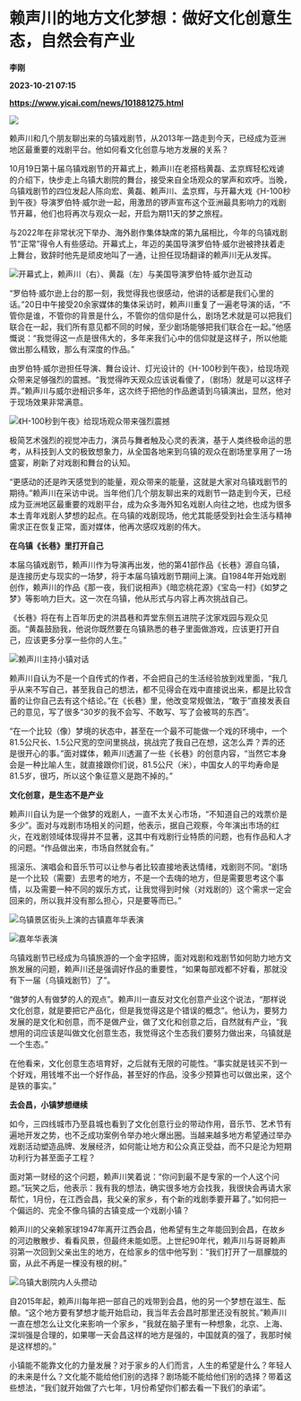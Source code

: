 # 赖声川的地方文化梦想：做好文化创意生态，自然会有产业
**李刚**

**2023-10-21 07:15**

**https://www.yicai.com/news/101881275.html**

![](https://imgcdn.yicai.com/uppics/slides/2023/10/0a36cfd8845ae569ef3548160735ec46.jpg)

赖声川和几个朋友聊出来的乌镇戏剧节，从2013年一路走到今天，已经成为亚洲地区最重要的戏剧平台。他如何看文化创意与地方发展的关系？

10月19日第十届乌镇戏剧节的开幕式上，赖声川在老搭档黄磊、孟京辉轻松戏谑的介绍下，快步走上乌镇大剧院的舞台，接受来自全场观众的掌声和欢呼。当晚，乌镇戏剧节的四位发起人陈向宏、黄磊、赖声川、孟京辉，与开幕大戏《H-100秒到午夜》导演罗伯特·威尔逊一起，用激昂的锣声宣布这个亚洲最具影响力的戏剧节开幕，他们也将再次与观众一起，开启为期11天的梦之旅程。

与2022年在非常状况下举办、海外剧作集体缺席的第九届相比，今年的乌镇戏剧节“正常”得令人有些感动。开幕式上，年迈的美国导演罗伯特·威尔逊被搀扶着走上舞台，致辞时他先是顽皮地叫了一通，让担任现场翻译的赖声川无从发挥。

![开幕式上，赖声川（右）、黄磊（左）与美国导演罗伯特·威尔逊互动](https://imgcdn.yicai.com/uppics/images/2023/10/92fbe87fae7125bd2fb3e979e07e17df.jpg)

“罗伯特·威尔逊上台的那一刻，我觉得我也很感动，他讲的话都是我们心里的话。”20日中午接受20余家媒体的集体采访时，赖声川重复了一遍老导演的话，“不管你是谁，不管你的背景是什么，不管你的信仰是什么，剧场艺术就是可以把我们联合在一起，我们所有意见都不同的时候，至少剧场能够把我们联合在一起。”他感慨说：“我觉得这一点是很伟大的，多年来我们心中的信仰就是这样子，所以他能做出那么精致，那么有深度的作品。”

由罗伯特·威尔逊担任导演、舞台设计、灯光设计的《H-100秒到午夜》，给现场观众带来足够强烈的震撼。“我觉得昨天观众应该说看傻了，（剧场）就是可以这样子弄。”赖声川与威尔逊相识多年，这次终于把他的作品邀请到乌镇演出，显然，他对于现场效果非常满意。

![《H-100秒到午夜》给现场观众带来强烈震撼](https://imgcdn.yicai.com/uppics/images/2023/10/20b5406ad5c5e13c16ec1a86e16d96ba.jpg)

极简艺术强烈的视觉冲击力，演员与舞者触及心灵的表演，基于人类终极命运的思考，从科技到人文的极致想象力，从全国各地来到乌镇的观众在剧场里享用了一场盛宴，刷新了对戏剧和舞台的认知。

“更感动的还是昨天感觉到的能量，观众带来的能量，这就是大家对乌镇戏剧节的期待。”赖声川在采访中说。当年他们几个朋友聊出来的戏剧节一路走到今天，已经成为亚洲地区最重要的戏剧平台，成为众多海外知名戏剧人向往之地，也成为很多本土青年戏剧人梦想的起点。在乌镇的戏剧现场，他尤其能感受到社会生活与精神需求正在恢复正常，面对媒体，他再次感叹戏剧的伟大。

**在乌镇《长巷》里打开自己**

本届乌镇戏剧节，赖声川作为导演再出发，他的第41部作品《长巷》源自乌镇，是连接历史与现实的一场梦，将于本届乌镇戏剧节期间上演。自1984年开始戏剧创作，赖声川的作品《那一夜，我们说相声》《暗恋桃花源》《宝岛一村》《如梦之梦》等影响力巨大。这一次在乌镇，他从形式与内容上再次挑战自己。

《长巷》将在有上百年历史的洪昌巷和弄堂东侧五进院子沈家戏园与观众见面。“黄磊鼓励我，他说你既然要在乌镇熟悉的巷子里面做游戏，应该更打开自己，应该更多分享一些你的人生。”

![赖声川主持小镇对话](https://imgcdn.yicai.com/uppics/images/2023/10/04e14b6e8695661b5b3a2aa496a6a56e.jpg)

赖声川自认为不是一个自传式的作者，不会把自己的生活经验放到戏里面，“我几乎从来不写自己，甚至我自己的想法，都不见得会在戏中直接说出来，都是比较含蓄的让你自己去有这个结论。”在《长巷》里，他改变常规做法，“敢于”直接发表自己的意见，写了很多“30岁的我不会写、不敢写、写了会被骂的东西”。

“在一个比较（像）梦境的状态中，甚至在一个最不可能做一个戏的环境中，一个81.5公尺长、1.5公尺宽的空间里挑战，挑战完了我自己在想，这怎么弄？弄的还是很开心的事。”面对媒体，赖声川透漏了一些《长巷》的创意内容，“当然它本身会是一种比喻人生，就直接跟你们说，81.5公尺（米），中国女人的平均寿命是81.5岁，很巧，所以这个象征意义是跑不掉的。”

**文化创意，是生态不是产业**

赖声川自认为是一个做梦的戏剧人，一直不太关心市场，“不知道自己的戏票价是多少”。面对与戏剧市场相关的问题，他表示，据自己观察，今年演出市场的红火，在戏剧领域体现得并不显著，这其中有戏剧行业特质的问题，也有作品和人才的问题。“作品做出来，市场自然就会有。”

摇滚乐、演唱会和音乐节可以让参与者比较直接地表达情绪，戏剧则不同。“剧场是一个比较（需要）去思考的地方，不是一个去嗨的地方，但是需要思考这个事情，以及需要一种不同的娱乐方式，让我觉得到时候（对戏剧的）这个需求一定会回来的，所以我并没有那么担心，只是要等而已。”

![乌镇景区街头上演的古镇嘉年华表演](https://imgcdn.yicai.com/uppics/images/2023/10/2e335a843711b24b3a2c70cdb5332c6f.jpg)

![嘉年华表演](https://imgcdn.yicai.com/uppics/images/2023/10/b38a5a6a203993946ff72e895bf0d5f2.jpg)

乌镇戏剧节已经成为乌镇旅游的一个金字招牌，面对戏剧和戏剧节如何助力地方文旅发展的问题，赖声川还是强调好作品的重要性，“如果每部戏都不好看，那就没有下一届（乌镇戏剧节）了”。

“做梦的人有做梦的人的观点”。赖声川一直反对文化创意产业这个说法，“那样说文化创意，就是要把它产品化，但是我觉得这是个错误的概念”。他认为，要努力发展的是文化和创意，而不是做产业，做了文化和创意之后，自然就有产业，“我想用的词应该是叫做文化创意生态，我觉得这个生态我们要努力做出来，乌镇就是一个生态。”

在他看来，文化创意生态培育好，之后就有无限的可能性。“事实就是钱买不到一个好戏，用钱堆不出一个好作品，甚至好的作品，没多少预算也可以做出来，这个是铁的事实。”

**去会昌，小镇梦想继续**

如今，三四线城市乃至县城也看到了文化创意行业的带动作用，音乐节、艺术节有遍地开发之势，也不乏成功案例令举办地火爆出圈。当越来越多地方希望通过举办戏剧活动塑造品牌、发展经济，如何能让地方和公众真正受益，而不只是沦为短期功利行为甚至面子工程？

面对第一财经的这个问题，赖声川笑着说：“你问到最不是专家的一个人这个问题。”玩笑之后，他表示：我有我的想法，确实很多地方会找我，我很快会再请大家帮忙，1月份，在江西会昌，我父亲的家乡，有个新的戏剧季要开幕了。”如何把一个偏远的、完全不像乌镇的古镇变成一个戏剧小镇？

赖声川的父亲赖家球1947年离开江西会昌，他希望有生之年能回到会昌，在故乡的河边散散步、看看风景，但最终未能如愿。上世纪90年代，赖声川与哥哥赖声羽第一次回到父亲出生的地方，在给家乡的信中他写到：“我们打开了一扇朦胧的窗，从此不再是一棵没有根的树。”

![乌镇大剧院内人头攒动](https://imgcdn.yicai.com/uppics/images/2023/10/14a2a3edb42722bbc1592ab78dc61c8b.jpg)

自2015年起，赖声川每年把一部自己的戏带到会昌，他的另一个梦想在滋生、酝酿。“这个地方要有梦想才能开始启动，我当年去会昌时那里还没有脱贫。”赖声川一直在想怎么让文化来影响一个家乡，“我就在脑子里有一种想象，北京、上海、深圳强是合理的，如果哪一天会昌这样的地方是强的，中国就真的强了，我那时候是这样想的。”

小镇能不能靠文化的力量发展？对于家乡的人们而言，人生的希望是什么？年轻人的未来是什么？文化能不能给他们别的选择？剧场能不能给他们别的选择？带着这些想法，“我们就开始做了六七年，1月份希望你们都去看一下我们的承诺”。